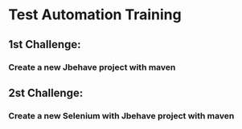 # Test Automation Training

## 1st Challenge:

### Create a new Jbehave project with maven

## 2st Challenge:

### Create a new Selenium with Jbehave project with maven
